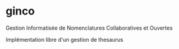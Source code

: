 ginco
=====

Gestion Informatisée de Nomenclatures Collaboratives et Ouvertes

Implémentation libre d'un gestion de thesaurus
